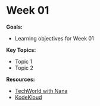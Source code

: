 # Week 01

**Goals:**
- Learning objectives for Week 01

**Key Topics:**
- Topic 1
- Topic 2

**Resources:**
- [TechWorld with Nana](https://www.youtube.com/c/TechWorldwithNana)
- [KodeKloud](https://kodekloud.com/)
